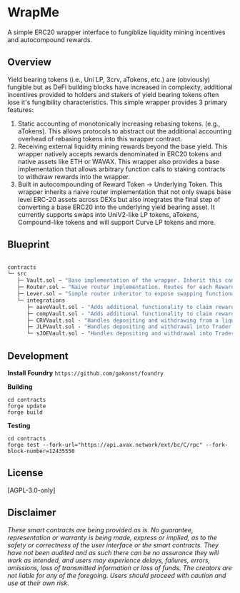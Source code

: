 # WrapMe 

A simple ERC20 wrapper interface to fungiblize liquidity mining incentives and autocompound rewards.

## Overview

Yield bearing tokens (i.e., Uni LP, 3crv, aTokens, etc.) are (obviously) fungible but as DeFi building blocks have increased in complexity, additional incentives provided to holders and stakers of yield bearing tokens often lose it's fungibility characteristics. This simple wrapper provides 3 primary features:

1) Static accounting of monotonically increasing rebasing tokens. (e.g., aTokens). This allows protocols to abstract out the additional accounting overhead of rebasing tokens into this wrapper contract.
2) Receiving external liquidity mining rewards beyond the base yield. This wrapper natively accepts rewards denominated in ERC20 tokens and native assets like ETH or WAVAX. This wrapper also provides a base implementation that allows arbitrary function calls to staking contracts to withdraw rewards into the wrapper.
3) Built in autocompounding of Reward Token -> Underlying Token. This wrapper inherits a naive router implementation that not only swaps base level ERC-20 assets across DEXs but also integrates the final step of converting a base ERC20 into the underlying yield bearing asset. It currently supports swaps into UniV2-like LP tokens, aTokens, Compound-like tokens and will support Curve LP tokens and more.

## Blueprint

```ml

contracts
└─ src
   ├─ Vault.sol — "Base implementation of the wrapper. Inherit this contract to implement custom integrations for calling rewards"
   ├─ Router.sol — "Naive router implementation. Routes for each Reward Token -> Underlying need to be hardcoded upon deployment"
   ├─ Lever.sol — "Simple router inheritor to expose swapping functionality"
   └─ integrations
      ├─ aaveVault.sol - "Adds additional functionality to claim rewards from AAVE Incentive controller. Also takes a cut from underlying yield"
      ├─ compVault.sol - "Adds additional functionality to claim rewards from Comptroller. Also takes a cut from underlying yield"
      ├─ CRVVault.sol - "Handles depositing and withdrawing from a liquidity gauge for CRV LP tokens"
      ├─ JLPVault.sol - "Handles depositing and withdrawal into Trader Joe MasterChef strategies"
      └─ sJOEVault.sol - "Handles depositing and withdrawal into Trader Joe sJOE staking"

```

## Development

**Install Foundry**
```https://github.com/gakonst/foundry```


**Building**
```
cd contracts
forge update
forge build
```

**Testing**
```
cd contracts
forge test --fork-url="https://api.avax.network/ext/bc/C/rpc" --fork-block-number=12435550
```

## License

[AGPL-3.0-only]

## Disclaimer

_These smart contracts are being provided as is. No guarantee, representation or warranty is being made, express or implied, as to the safety or correctness of the user interface or the smart contracts. They have not been audited and as such there can be no assurance they will work as intended, and users may experience delays, failures, errors, omissions, loss of transmitted information or loss of funds. The creators are not liable for any of the foregoing. Users should proceed with caution and use at their own risk._
